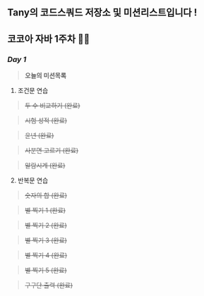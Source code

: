 ## Tany의 코드스쿼드 저장소 및 미션리스트입니다 !

코코아 자바 1주차 🤼‍♂️
---

### _Day 1_ 
>__오늘의 미션목록__

1. 조건문 연습 
> ~~두 수 비교하기 (완료)~~ 
 
> ~~시험 성적 (완료)~~

> ~~윤년 (완료)~~

> ~~사분면 고르기 (완료)~~

> ~~알람시계 (완료)~~

2. 반복문 연습
> ~~숫자의 합 (완료)~~

> ~~별 찍기 1 (완료)~~

> ~~별 찍기 2 (완료)~~

> ~~별 찍기 3 (완료)~~

> ~~별 찍기 4 (완료)~~

> ~~별 찍기 5 (완료)~~
 
> ~~구구단 출력 (완료)~~
